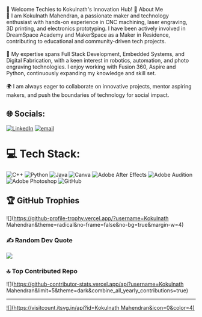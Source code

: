 🚀 Welcome Techies to Kokulnath's Innovation Hub! 🚀
About Me<br>🚀 I am Kokulnath Mahendran, a passionate maker and technology enthusiast with hands-on experience in CNC machining, laser engraving, 3D printing, and electronics prototyping. I have been actively involved in DreamSpace Academy and MakerSpace as a Maker in Residence, contributing to educational and community-driven tech projects.<br><br>🔧 My expertise spans Full Stack Development, Embedded Systems, and Digital Fabrication, with a keen interest in robotics, automation, and photo engraving technologies. I enjoy working with Fusion 360, Aspire and Python,  continuously expanding my knowledge and skill set.<br><br>🌍 I am always eager to collaborate on innovative projects, mentor aspiring makers, and push the boundaries of technology for social impact.


## 🌐 Socials:
[![LinkedIn](https://img.shields.io/badge/LinkedIn-%230077B5.svg?logo=linkedin&logoColor=white)](https://linkedin.com/in/www.linkedin.com/in/kokulnath-mahendran) [![email](https://img.shields.io/badge/Email-D14836?logo=gmail&logoColor=white)](mailto:kokulnath1998@gmail.com) 

# 💻 Tech Stack:
![C++](https://img.shields.io/badge/c++-%2300599C.svg?style=flat-square&logo=c%2B%2B&logoColor=white) ![Python](https://img.shields.io/badge/python-3670A0?style=flat-square&logo=python&logoColor=ffdd54) ![Java](https://img.shields.io/badge/java-%23ED8B00.svg?style=flat-square&logo=openjdk&logoColor=white) ![Canva](https://img.shields.io/badge/Canva-%2300C4CC.svg?style=flat-square&logo=Canva&logoColor=white) ![Adobe After Effects](https://img.shields.io/badge/Adobe%20After%20Effects-9999FF.svg?style=flat-square&logo=Adobe%20After%20Effects&logoColor=white) ![Adobe Audition](https://img.shields.io/badge/Adobe%20Audition-9999FF.svg?style=flat-square&logo=Adobe%20Audition&logoColor=white) ![Adobe Photoshop](https://img.shields.io/badge/adobe%20photoshop-%2331A8FF.svg?style=flat-square&logo=adobe%20photoshop&logoColor=white) ![GitHub](https://img.shields.io/badge/github-%23121011.svg?style=flat-square&logo=github&logoColor=white)


## 🏆 GitHub Trophies
![](https://github-profile-trophy.vercel.app/?username=Kokulnath Mahendran&theme=radical&no-frame=false&no-bg=true&margin-w=4)

### ✍️ Random Dev Quote
![](https://quotes-github-readme.vercel.app/api?type=horizontal&theme=radical)

### 🔝 Top Contributed Repo
![](https://github-contributor-stats.vercel.app/api?username=Kokulnath Mahendran&limit=5&theme=dark&combine_all_yearly_contributions=true)

---
[![](https://visitcount.itsvg.in/api?id=Kokulnath Mahendran&icon=0&color=4)](https://visitcount.itsvg.in)

<!-- Proudly created with GPRM ( https://gprm.itsvg.in ) -->
